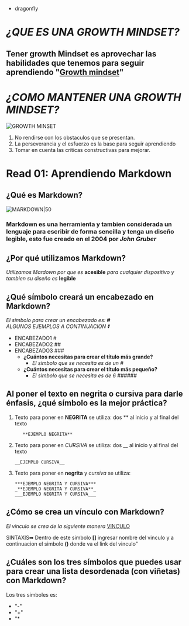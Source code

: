 * dragonfly
# _¿QUE ES UNA GROWTH MINDSET?_
## Tener growth Mindset es aprovechar las habilidades que tenemos para seguir aprendiendo "[Growth mindset](https://www.atlassian.com/blog/inside-atlassian/growth-mindset)"
# _¿COMO MANTENER UNA GROWTH MINDSET?_
![GROWTH MINSET](https://i.ytimg.com/vi/6V5ppz5XK24/maxresdefault.jpg)
1. No rendirse con los obstaculos que se presentan.
2. La perseverancia y el esfuerzo es la base para seguir aprendiendo
3. Tomar en cuenta las criticas constructivas para mejorar.

# Read 01: Aprendiendo Markdown
## **¿Qué es Markdown?**
![MARKDOWN|50](https://encrypted-tbn0.gstatic.com/images?q=tbn:ANd9GcQnn-M9uYQX_I7z4cMpfBoGYVQfCO56sy2E2ZguPCEgDA&s)
### Markdown es una herramienta y tambien considerada un lenguaje para escribir de forma sencilla y tenga un diseño legible, esto fue creado en el 2004 por ***John Gruber***
## **¿Por qué utilizamos Markdown?**
_Utilizamos Mardown por que es_ **acesible** _para cualquier dispositivo y tambien su diseño es_ **legible** 
## **¿Qué símbolo creará un encabezado en Markdown?**
_El simbolo para crear un encabezado es:_ **#**  
_ALGUNOS EJEMPLOS A CONTINUACION ⏬_
+ ENCABEZADO1 #
+ ENCABEZADO2 ##
+ ENCABEZADO3 ###
    + **¿Cuántos necesitas para crear el título más grande?**
        + _El simbolo que se necesita es de un #_
    + **¿Cuántos necesitas para crear el título más pequeño?**
        + _El simbolo que se necesita es de 6 ######_

## **Al poner el texto en negrita o cursiva para darle énfasis, ¿qué símbolo es la mejor práctica?**
1. Texto para poner en **NEGRITA** se utiliza: dos ** al inicio y al final del texto

          **EJEMPLO NEGRITA**
   
2. Texto para poner en _CURSIVA_ se utiliza: dos __ al inicio y al final del texto
   
       __EJEMPLO CURSIVA__
3. Texto para poner en **negrita** y _cursiva_ se utiliza:
   
       ***EJEMPLO NEGRITA Y CURSIVA***
       _**EJEMPLO NEGRITA Y CURSIVA**_
       ___EJEMPLO NEGRITA Y CURSIVA___
   
## **¿Cómo se crea un vínculo con Markdown?**
_El vinculo se crea de la siguiente manera_ [VINCULO](https://docs.github.com/es/get-started/writing-on-github/getting-started-with-writing-and-formatting-on-github/basic-writing-and-formatting-syntax#links)

SINTAXIS➡ Dentro de este simbolo **[]** ingresar nombre del vinculo y a continuacion el simbolo **()** donde va el link del vinculo" []()
## **¿Cuáles son los tres símbolos que puedes usar para crear una lista desordenada (con viñetas) con Markdown?**
Los tres simboles es:
+ "-"
+ "+"
+ "*
